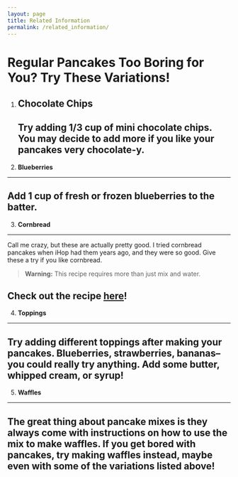 ```yaml
---
layout: page
title: Related Information
permalink: /related_information/
---
```


# Regular Pancakes Too Boring for You? Try These Variations!

1. **Chocolate Chips**
   ---
   Try adding 1/3 cup of mini chocolate chips. You may decide to add more if you like your pancakes very chocolate-y.
   ---
   
2. **Blueberries**
  ---
  Add 1 cup of fresh or frozen blueberries to the batter.
  ---
  
3.  **Cornbread**
  ---
  Call me crazy, but these are actually pretty good. I tried cornbread pancakes when iHop had them years ago, and they were so good. Give these a try if you like cornbread.
  > **Warning:** This recipe requires more than just mix and water. 
  
  Check out the recipe [here](http://allrecipes.com/recipe/191710/cornbread-pancakes/)!
  ---
  
4. **Toppings**
  ---
  Try adding different toppings after making your pancakes. Blueberries, strawberries, bananas–you could really try anything. Add some butter, whipped cream, or syrup!
  ---
  
5. **Waffles**
  ---
  The great thing about pancake mixes is they always come with instructions on how to use the mix to make waffles. If you get bored with pancakes, try making waffles instead, maybe even with some of the variations listed above!
  ---
